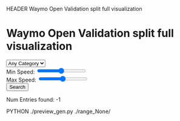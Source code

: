 HEADER Waymo Open Validation split full visualization

<!-- Include the `val.css` -->
<link rel="stylesheet" href="../av_vis.css">

# Waymo Open Validation split full visualization

<form>
<select name="category_menu">
<option value="">Any Category</option>
</select>
<div>
<label for="fixedValueSlider1">Min Speed:</label>
<input type="range" id="fixedValueSlider1" min="0" max="4" step="1" default="0">
<output id="sliderOutput1"></output>
</div>
<div>
<label for="fixedValueSlider2">Max Speed:</label>
<input type="range" id="fixedValueSlider2" min="0" max="4" step="1" default="4">
<output id="sliderOutput2"></output>
</div>
<button type="button" onclick="searchCallback()">Search</button>
</form>
<p>Num Entries found: <span id="num_found">-1</span></p>

PYTHON ./preview_gen.py ./range_None/


<script id="search_js" type="text/javascript" data-data_dir="./range_None" src="../av_vis_search.js"></script>
